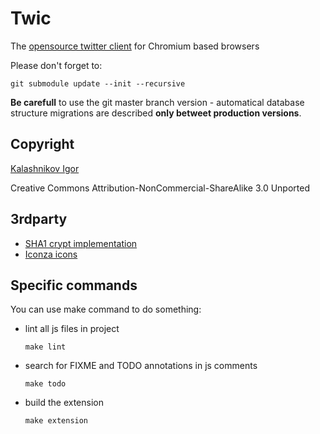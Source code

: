 Twic
================================================================

The [opensource twitter client](https://chrome.google.com/webstore/detail/hglcekhnfbahipbmdceknefmpncbpikg) for Chromium based browsers

Please don't forget to:

    git submodule update --init --recursive

**Be carefull** to use the git master branch version - automatical database structure migrations are described **only betweet production versions**.

Copyright
---------

[Kalashnikov Igor](mailto:igor.kalashnikov@gmail.com)

Creative Commons Attribution-NonCommercial-ShareAlike 3.0 Unported

3rdparty
--------

* [SHA1 crypt implementation](http://pajhome.org.uk/crypt/md5)
* [Iconza icons](http://www.iconza.com/)

Specific commands
-----------------

You can use make command to do something:

* lint all js files in project

      make lint

* search for FIXME and TODO annotations in js comments

      make todo

* build the extension

      make extension
